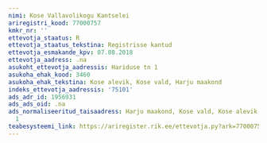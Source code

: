 ```yaml
---
nimi: Kose Vallavolikogu Kantselei
ariregistri_kood: 77000757
kmkr_nr: ''
ettevotja_staatus: R
ettevotja_staatus_tekstina: Registrisse kantud
ettevotja_esmakande_kpv: 07.08.2018
ettevotja_aadress: .na
asukoht_ettevotja_aadressis: Hariduse tn 1
asukoha_ehak_kood: 3460
asukoha_ehak_tekstina: Kose alevik, Kose vald, Harju maakond
indeks_ettevotja_aadressis: '75101'
ads_adr_id: 1956931
ads_ads_oid: .na
ads_normaliseeritud_taisaadress: Harju maakond, Kose vald, Kose alevik, Hariduse tn
  1
teabesysteemi_link: https://ariregister.rik.ee/ettevotja.py?ark=77000757&ref=rekvisiidid
---
```

